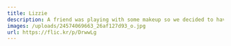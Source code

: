 ```yaml
---
title: Lizzie
description: A friend was playing with some makeup so we decided to have a photoshoot!
images: /uploads/24574069663_26af127d93_o.jpg
url: https://flic.kr/p/DrwwLg
---
```

